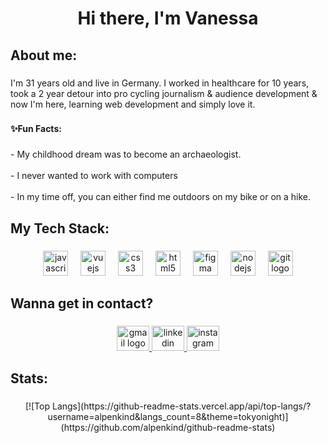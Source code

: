<h1 align="center">Hi there, I'm Vanessa</h1>

###

<h2 align="left">About me:</h2>

###

<p align="left">I'm 31 years old and live in Germany. I worked in healthcare for 10 years, took a 2 year detour into pro cycling journalism & audience development & now I'm here, learning web development and simply love it.</p>

###

<h4 align="left">✨Fun Facts:</h4>

###

<p align="left">- My childhood dream was to become an archaeologist.<br><br>- I never wanted to work with computers <br><br>- In my time off, you can either find me outdoors on my bike or on a hike.</p>

###

<h2 align="left">My Tech Stack:</h2>

###

<div align="center">
  <img src="https://cdn.jsdelivr.net/gh/devicons/devicon/icons/javascript/javascript-original.svg" height="40" alt="javascript logo"  />
  <img width="12" />
  <img src="https://cdn.jsdelivr.net/gh/devicons/devicon/icons/vuejs/vuejs-original.svg" height="40" alt="vuejs logo"  />
  <img width="12" />
  <img src="https://cdn.jsdelivr.net/gh/devicons/devicon/icons/css3/css3-original.svg" height="40" alt="css3 logo"  />
  <img width="12" />
  <img src="https://cdn.jsdelivr.net/gh/devicons/devicon/icons/html5/html5-original.svg" height="40" alt="html5 logo"  />
  <img width="12" />
  <img src="https://cdn.jsdelivr.net/gh/devicons/devicon/icons/figma/figma-original.svg" height="40" alt="figma logo"  />
  <img width="12" />
  <img src="https://cdn.jsdelivr.net/gh/devicons/devicon/icons/nodejs/nodejs-original.svg" height="40" alt="nodejs logo"  />
  <img width="12" />
  <img src="https://cdn.jsdelivr.net/gh/devicons/devicon/icons/git/git-original.svg" height="40" alt="git logo"  />
</div>

###

<h2 align="left">Wanna get in contact?</h2>

###

<div align="center">
  <a href="mailto:v.pfohmann@googlemail.com" target="_blank">
    <img src="https://raw.githubusercontent.com/maurodesouza/profile-readme-generator/master/src/assets/icons/social/gmail/default.svg" width="52" height="40" alt="gmail logo"  />
  </a>
  <a href="https://www.linkedin.com/in/vanessa-p-476157239/" target="_blank">
    <img src="https://raw.githubusercontent.com/maurodesouza/profile-readme-generator/master/src/assets/icons/social/linkedin/default.svg" width="52" height="40" alt="linkedin logo"  />
  </a>
  <a href="https://instagram.com/alpenkind_" target="_blank">
    <img src="https://raw.githubusercontent.com/maurodesouza/profile-readme-generator/master/src/assets/icons/social/instagram/default.svg" width="52" height="40" alt="instagram logo"  />
  </a>
</div>

###

<h2 align="left">Stats:</h2>

###

<div align="center">
[![Top Langs](https://github-readme-stats.vercel.app/api/top-langs/?username=alpenkind&langs_count=8&theme=tokyonight)](https://github.com/alpenkind/github-readme-stats)

</div>

###
